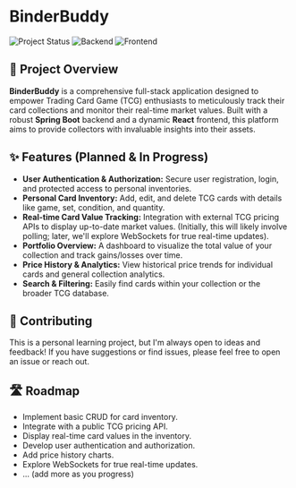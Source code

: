 # BinderBuddy

![Project Status](https://img.shields.io/badge/Status-In%20Progress-blue)
![Backend](https://img.shields.io/badge/Backend-Spring%20Boot-green)
![Frontend](https://img.shields.io/badge/Frontend-React-61DAFB)

## 🌟 Project Overview

**BinderBuddy** is a comprehensive full-stack application designed to empower Trading Card Game (TCG) enthusiasts to meticulously track their card collections and monitor their real-time market values. Built with a robust **Spring Boot** backend and a dynamic **React** frontend, this platform aims to provide collectors with invaluable insights into their assets.

## ✨ Features (Planned & In Progress)

* **User Authentication & Authorization:** Secure user registration, login, and protected access to personal inventories.
* **Personal Card Inventory:** Add, edit, and delete TCG cards with details like game, set, condition, and quantity.
* **Real-time Card Value Tracking:** Integration with external TCG pricing APIs to display up-to-date market values. (Initially, this will likely involve polling; later, we'll explore WebSockets for true real-time updates).
* **Portfolio Overview:** A dashboard to visualize the total value of your collection and track gains/losses over time.
* **Price History & Analytics:** View historical price trends for individual cards and general collection analytics.
* **Search & Filtering:** Easily find cards within your collection or the broader TCG database.

## 🤝 Contributing

This is a personal learning project, but I'm always open to ideas and feedback! If you have suggestions or find issues, please feel free to open an issue or reach out.

## 🛣️ Roadmap

* Implement basic CRUD for card inventory.
* Integrate with a public TCG pricing API.
* Display real-time card values in the inventory.
* Develop user authentication and authorization.
* Add price history charts.
* Explore WebSockets for true real-time updates.
* ... (add more as you progress)

